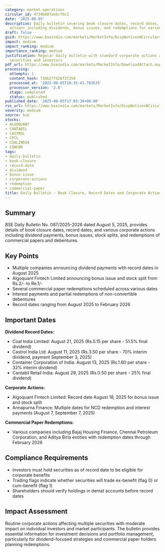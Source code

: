 ```yaml
---
category: market-operations
circular_id: 4f34b887aebcf0c1
date: '2025-08-05'
description: Daily bulletin covering book closure dates, record dates, and corporate
  actions including dividends, bonus issues, and redemptions for various securities.
draft: false
guid: https://www.bseindia.com/markets/MarketInfo/DispNoticesNCirculars.aspx?Noticeid={1CE0595E-6259-494D-BA78-9DC2BD358B59}&noticeno=20250805-61&dt=08/05/2025&icount=61&totcount=61&flag=0
impact: medium
impact_ranking: medium
importance_ranking: medium
justification: Regular daily bulletin with standard corporate actions affecting multiple
  securities and investors
pdf_url: https://www.bseindia.com/markets/MarketInfo/DownloadAttach.aspx?id=20250805-61&attachedId=584b14eb-3dcc-44b5-9db8-3cfc31f38dc8
processing:
  attempts: 1
  content_hash: 716b27fd26f37258
  processed_at: '2025-08-05T18:35:41.783635'
  processor_version: '2.0'
  stage: completed
  status: published
published_date: '2025-08-05T17:03:38+00:00'
rss_url: https://www.bseindia.com/markets/MarketInfo/DispNoticesNCirculars.aspx?Noticeid={1CE0595E-6259-494D-BA78-9DC2BD358B59}&noticeno=20250805-61&dt=08/05/2025&icount=61&totcount=61&flag=0
severity: medium
source: bse
stocks:
- ALGOQUANT
- CANTABIL
- CASTROL
- CPCL
- COALINDIA
- CONCOR
tags:
- daily-bulletin
- book-closure
- record-date
- dividend
- bonus-issue
- corporate-actions
- redemption
- commercial-paper
title: Daily Bulletin - Book Closure, Record Dates and Corporate Actions
---
```


## Summary

BSE Daily Bulletin No. 087/2025-2026 dated August 5, 2025, provides details of book closure dates, record dates, and various corporate actions including dividend payments, bonus issues, stock splits, and redemptions of commercial papers and debentures.

## Key Points

- Multiple companies announcing dividend payments with record dates in August 2025
- Algoquant Fintech Limited announcing bonus issue and stock split from Rs.2/- to Re.1/-
- Several commercial paper redemptions scheduled across various dates
- Interest payments and partial redemptions of non-convertible debentures
- Record dates ranging from August 2025 to February 2026

## Important Dates

**Dividend Record Dates:**
- Coal India Limited: August 21, 2025 (Rs.5.15 per share - 51.5% final dividend)
- Castrol India Ltd: August 11, 2025 (Rs.3.50 per share - 70% interim dividend, payment September 3, 2025)
- Container Corporation of India: August 13, 2025 (Rs.1.60 per share - 32% interim dividend)
- Cantabil Retail India: August 29, 2025 (Rs.0.50 per share - 25% final dividend)

**Corporate Actions:**
- Algoquant Fintech Limited: Record date August 18, 2025 for bonus issue and stock split
- Annapurna Finance: Multiple dates for NCD redemption and interest payments (August 7, September 7, 2025)

**Commercial Paper Redemptions:**
- Various companies including Bajaj Housing Finance, Chennai Petroleum Corporation, and Aditya Birla entities with redemption dates through February 2026

## Compliance Requirements

- Investors must hold securities as of record date to be eligible for corporate benefits
- Trading flags indicate whether securities will trade ex-benefit (flag 0) or cum-benefit (flag 1)
- Shareholders should verify holdings in demat accounts before record dates

## Impact Assessment

Routine corporate actions affecting multiple securities with moderate impact on individual investors and market participants. The bulletin provides essential information for investment decisions and portfolio management, particularly for dividend-focused strategies and commercial paper holders planning redemptions.
